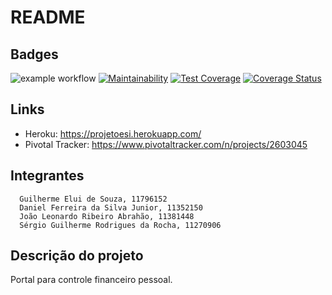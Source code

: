 # README

## Badges

![example workflow](https://github.com/ges-cs01/projeto_esi/actions/workflows/rubyonrails.yml/badge.svg)
[![Maintainability](https://api.codeclimate.com/v1/badges/9478d2940ed2d4391dad/maintainability)](https://codeclimate.com/github/ges-cs01/projeto_esi/maintainability) 
[![Test Coverage](https://api.codeclimate.com/v1/badges/9478d2940ed2d4391dad/test_coverage)](https://codeclimate.com/github/ges-cs01/projeto_esi/test_coverage) 
[![Coverage Status](https://coveralls.io/repos/github/ges-cs01/projeto_esi/badge.svg?branch=main)](https://coveralls.io/github/ges-cs01/projeto_esi?branch=main)

## Links
* Heroku: https://projetoesi.herokuapp.com/
* Pivotal Tracker: https://www.pivotaltracker.com/n/projects/2603045

## Integrantes
      Guilherme Elui de Souza, 11796152
      Daniel Ferreira da Silva Junior, 11352150
      João Leonardo Ribeiro Abrahão, 11381448
      Sérgio Guilherme Rodrigues da Rocha, 11270906
## Descrição do projeto
Portal para controle financeiro pessoal.
